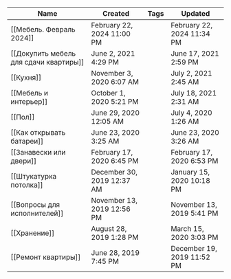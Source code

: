 |Name|Created|Tags|Updated|
|---|---|---|---|
|[[Мебель. Февраль 2024]]|February 22, 2024 11:00 PM||February 22, 2024 11:34 PM|
|[[Докупить мебель для сдачи квартиры]]|June 2, 2021 4:29 PM||June 17, 2021 2:59 PM|
|[[Кухня]]|November 3, 2020 6:07 AM||July 2, 2021 2:45 AM|
|[[Мебель и интерьер]]|October 1, 2020 5:21 PM||July 18, 2021 2:31 AM|
|[[Пол]]|June 29, 2020 12:05 AM||July 4, 2020 1:26 AM|
|[[Как открывать батареи]]|June 23, 2020 3:25 AM||June 23, 2020 3:26 AM|
|[[Занавески или двери]]|February 17, 2020 6:45 PM||February 17, 2020 6:53 PM|
|[[Штукатурка потолка]]|December 30, 2019 12:37 AM||January 15, 2020 10:18 PM|
|[[Вопросы для исполнителей]]|November 13, 2019 12:56 PM||November 13, 2019 5:41 PM|
|[[Хранение]]|August 28, 2019 1:28 PM||March 15, 2020 3:03 PM|
|[[Ремонт квартиры]]|June 28, 2019 7:45 PM||December 19, 2019 11:52 PM|